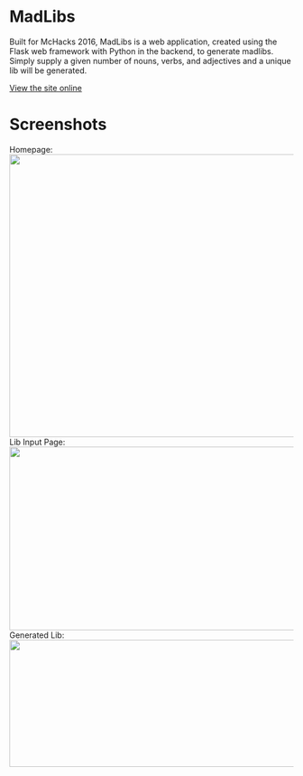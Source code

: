 # MadLibs

Built for McHacks 2016, MadLibs is a web application, created using the Flask web framework with Python in the backend, to generate madlibs. Simply supply a given number of nouns, verbs, and adjectives and a unique lib will be generated.

<a href="http://noober100.pythonanywhere.com/"> View the site online</a>

# Screenshots
Homepage:
<img src="http://puu.sh/nhiOg/fb13bd65f3.png" width="695px" height="501px"/>
Lib Input Page:
<img src="http://puu.sh/nhjeJ/8c54030c0a.jpg" width="690px" height="325px"/>
Generated Lib:
<img src="http://puu.sh/nhjbi/f11d7b9583.jpg" width="703px" height="225px"/>



